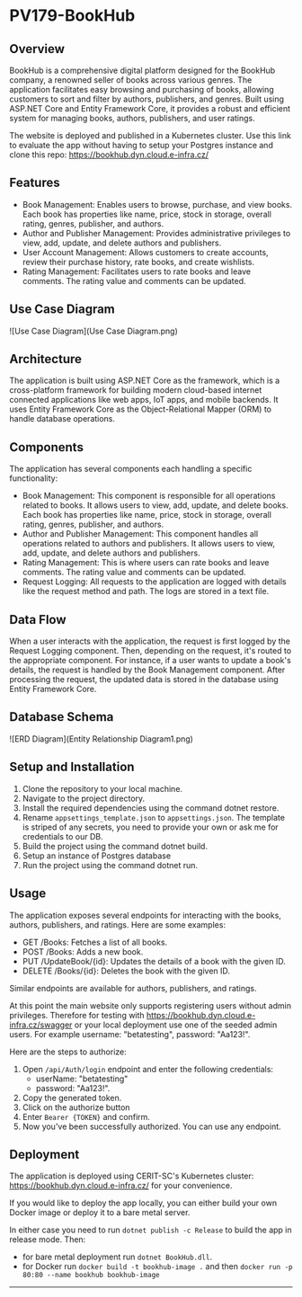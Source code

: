 # PV179-BookHub



## Overview

BookHub is a comprehensive digital platform designed for the BookHub company, a renowned seller of books across various genres. The application facilitates easy browsing and purchasing of books, allowing customers to sort and filter by authors, publishers, and genres. Built using ASP.NET Core and Entity Framework Core, it provides a robust and efficient system for managing books, authors, publishers, and user ratings.

The website is deployed and published in a Kubernetes cluster. Use this link to evaluate the app without having to setup your Postgres instance and clone this repo: https://bookhub.dyn.cloud.e-infra.cz/
## Features

- Book Management: Enables users to browse, purchase, and view books. Each book has properties like name, price, stock in storage, overall rating, genres, publisher, and authors.
- Author and Publisher Management: Provides administrative privileges to view, add, update, and delete authors and publishers.
- User Account Management: Allows customers to create accounts, review their purchase history, rate books, and create wishlists.
- Rating Management: Facilitates users to rate books and leave comments. The rating value and comments can be updated.

## Use Case Diagram
![Use Case Diagram](Use Case Diagram.png)

## Architecture
The application is built using ASP.NET Core as the framework, which is a cross-platform framework for building modern cloud-based internet connected applications like web apps, IoT apps, and mobile backends. It uses Entity Framework Core as the Object-Relational Mapper (ORM) to handle database operations.

## Components
The application has several components each handling a specific functionality:

- Book Management: This component is responsible for all operations related to books. It allows users to view, add, update, and delete books. Each book has properties like name, price, stock in storage, overall rating, genres, publisher, and authors.
- Author and Publisher Management: This component handles all operations related to authors and publishers. It allows users to view, add, update, and delete authors and publishers.
- Rating Management: This is where users can rate books and leave comments. The rating value and comments can be updated.
- Request Logging: All requests to the application are logged with details like the request method and path. The logs are stored in a text file.

## Data Flow
When a user interacts with the application, the request is first logged by the Request Logging component. Then, depending on the request, it's routed to the appropriate component. For instance, if a user wants to update a book's details, the request is handled by the Book Management component. After processing the request, the updated data is stored in the database using Entity Framework Core.

## Database Schema
![ERD Diagram](Entity Relationship Diagram1.png)

## Setup and Installation

1. Clone the repository to your local machine.
2. Navigate to the project directory.
3. Install the required dependencies using the command dotnet restore.
4. Rename `appsettings_template.json` to `appsettings.json`. The template is striped of any secrets, you need to provide your own or ask me for credentials to our DB.
5. Build the project using the command dotnet build.
6. Setup an instance of Postgres database
7. Run the project using the command dotnet run.

## Usage
The application exposes several endpoints for interacting with the books, authors, publishers, and ratings. Here are some examples:
- GET /Books: Fetches a list of all books.
- POST /Books: Adds a new book.
- PUT /UpdateBook/{id}: Updates the details of a book with the given ID.
- DELETE /Books/{id}: Deletes the book with the given ID.

Similar endpoints are available for authors, publishers, and ratings.

At this point the main website only supports registering users without admin privileges. 
Therefore for testing with https://bookhub.dyn.cloud.e-infra.cz/swagger or your local deployment use one of the seeded admin users. 
For example username: "betatesting", password: "Aa123!".

Here are the steps to authorize:

1. Open `/api/Auth/login` endpoint and enter the following credentials:
    - userName: "betatesting"
    - password: "Aa123!".
2. Copy the generated token.
3. Click on the authorize button
4. Enter `Bearer {TOKEN}` and confirm.
5. Now you've been successfully authorized. You can use any endpoint.  

## Deployment
The application is deployed using CERIT-SC's Kubernetes cluster: https://bookhub.dyn.cloud.e-infra.cz/ for your convenience.

If you would like to deploy the app locally, you can either build your own Docker image or deploy it to a bare metal server.

In either case you need to run `dotnet publish -c Release` to build the app in release mode. Then:
- for bare metal deployment run `dotnet BookHub.dll`.
- for Docker run `docker build -t bookhub-image .` and then `docker run -p 80:80 --name bookhub bookhub-image`
***